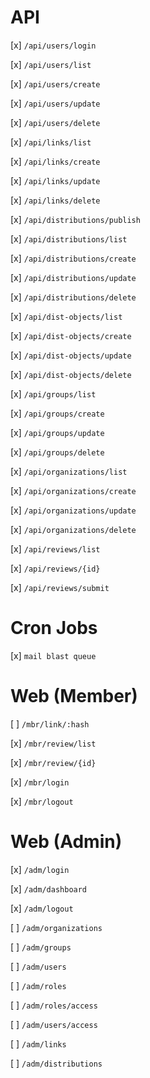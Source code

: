 # API

[x] `/api/users/login`

[x] `/api/users/list`

[x] `/api/users/create`

[x] `/api/users/update`

[x] `/api/users/delete`

[x] `/api/links/list`

[x] `/api/links/create`

[x] `/api/links/update`

[x] `/api/links/delete`

[x] `/api/distributions/publish`

[x] `/api/distributions/list`

[x] `/api/distributions/create`

[x] `/api/distributions/update`

[x] `/api/distributions/delete`

[x] `/api/dist-objects/list`

[x] `/api/dist-objects/create`

[x] `/api/dist-objects/update`

[x] `/api/dist-objects/delete`

[x] `/api/groups/list`

[x] `/api/groups/create`

[x] `/api/groups/update`

[x] `/api/groups/delete`

[x] `/api/organizations/list`

[x] `/api/organizations/create`

[x] `/api/organizations/update`

[x] `/api/organizations/delete`

[x] `/api/reviews/list`

[x] `/api/reviews/{id}`

[x] `/api/reviews/submit`

# Cron Jobs

[x] `mail blast queue`

# Web (Member)

[ ] `/mbr/link/:hash`

[x] `/mbr/review/list`

[x] `/mbr/review/{id}`

[x] `/mbr/login`

[x] `/mbr/logout`

# Web (Admin)

[x] `/adm/login`

[x] `/adm/dashboard`

[x] `/adm/logout`

[ ] `/adm/organizations`

[ ] `/adm/groups`

[ ] `/adm/users`

[ ] `/adm/roles`

[ ] `/adm/roles/access`

[ ] `/adm/users/access`

[ ] `/adm/links`

[ ] `/adm/distributions`
